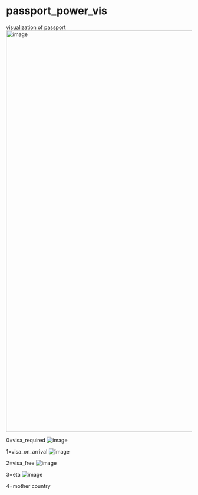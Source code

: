 # passport_power_vis
visualization of passport
<img width="1086" alt="image" src="https://github.com/yangkang5303/passport_power_vis/assets/13623325/08799068-4986-467b-8f7e-7f5606326e0b">


0=visa_required
![image](https://github.com/yangkang5303/passport_power_vis/assets/13623325/132043cf-e2e0-413c-a606-e91774f366ee)

1=visa_on_arrival
![image](https://github.com/yangkang5303/passport_power_vis/assets/13623325/8dc7827f-6d74-4cfa-a95c-3b097b5cf56c)

2=visa_free
![image](https://github.com/yangkang5303/passport_power_vis/assets/13623325/8d0f720d-4ff3-4c21-b0ac-712c6dd56c32)

3=eta
![image](https://github.com/yangkang5303/passport_power_vis/assets/13623325/e283d76d-ecf6-485e-a422-fa94292038ea)

4=mother country
